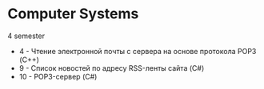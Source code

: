 # Computer Systems
4 semester
- 4 - Чтение электронной почты с сервера на основе протокола POP3 (С++)
- 9 - Список новостей по адресу RSS-ленты сайта (C#)
- 10 - POP3-сервер (C#)

